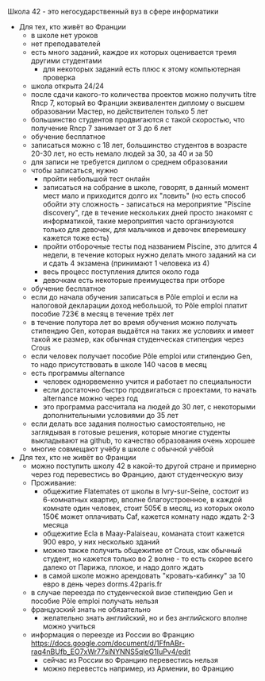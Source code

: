 Школа 42 - это негосударственный вуз в сфере информатики
* Для тех, кто живёт во Франции
  + в школе нет уроков
  + нет преподавателей
  + есть много заданий, каждое их которых оценивается тремя другими студентами
    - для некоторых заданий есть плюс к этому компьютерная проверка
  + школа открыта 24/24
  + после сдачи какого-то количества проектов можно получить titre Rncp 7, который во Франции эквивалентен диплому о высшем образовании Мастер, но действителен только 5 лет
  + большинство студентов продвигаются с такой скоростью, что получение Rncp 7 занимает от 3 до 6 лет
  + обучение бесплатное
  + записаться можно с 18 лет, большинство студентов в возрасте 20-30 лет, но есть немало людей за 30, за 40 и за 50
  + для записи не требуется диплом о среднем образовании
  + чтобы записаться, нужно
    - пройти небольшой тест онлайн 
    - записаться на собрание в школе, говорят, в данный момент мест мало и приходится долго их "ловить" (но есть способ обойти эту сложность - записаться на мероприятие "Piscine discovery", где в течение нескольких дней просто знакомят с информатикой, такие мероприятия часто организуются только для девочек, для мальчиков и девочек вперемешку кажется тоже есть)
    - пройти отборочные тесты под названием Piscine, это длится 4 недели, в течение которых нужно делать много заданий на си и сдать 4 экзамена (принимают 1 человека из 4)
    - весь процесс поступления длится около года
    - девочкам есть некоторые преимущества при отборе
  + обучение бесплатное
  + если до начала обучения записаться в Pôle emploi и если на налоговой декларации доход небольшой, то Pôle emploi платит пособие 723€ в месяц в течение трёх лет
  + в течение полутора лет во время обучения можно получать стипендию Gen, которая выдаётся на таких же условиях и имеет такой же размер, как обычная студенческая стипендия через Crous 
  + если человек получает пособие Pôle emploi или стипендию Gen, то надо присутствовать в школе 140 часов в месяц 
  + есть программы alternance
    + человек однорвеменно учится и работает по специальности
    + если достаточно быстро продвигаться с проектами, то начать alternance можно через год
    + это программа рассчитала на людей до 30 лет, с некоторыми дополнительными условиями до 35 лет 
  + если делать все задания полностью самостоятельно, не заглядывая в готовые решения, которые многие студенты выкладывают на github, то качество образования очень хорошее
  + многие совмещают учёбу в школе с обычной учёбой 
* Для тех, кто не живёт во Франции
  + можно поступить школу 42 в какой-то другой стране и примерно через год перевестись во Францию, дают студенческую визу
  + Проживание:
    - общежитие Flatemates от школы в Ivry-sur-Seine, состоит из 6-комнатных квартир, вполне благоустроенное, в каждой комнате один человек, стоит 505€ в месяц, из которых около 150€ может оплачивать Caf, кажется комнату надо ждать 2-3 месяца
    - общежитие Ecla в Maay-Palaiseau, команата стоит кажется 900 евро, у них несколько зданий 
    - можно также получить общежитие от Crous, как обычный студент, но кажется только во 2 волне - то есть скорее всего далеко от Парижа, плохое, и надо долго ждать
    - в самой школе можно арендовать "кровать-кабинку" за 10 евро в день через dorms.42paris.fr
  + в случае переезда по студенческой визе стипендию Gen и пособие Pôle emploi получать нельзя
  + французский знать не обязательно
    - желательно знать английский, но и без английского вполне можно учиться
  + информация о переезде из России во Францию https://docs.google.com/document/d/1FfnABr-raq4nBUfb_EO7xWr77siNYNNS5qleG1IuPv4/edit
    - сейчас из России во Францию перевестись нельзя
    - можно перевестсь например, из Армении, во Францию
